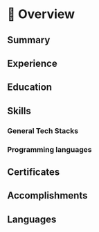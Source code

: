 # 📖 Overview

## Summary


## Experience

## Education

## Skills

### General Tech Stacks
### Programming languages
## Certificates
## Accomplishments
## Languages